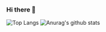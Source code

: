 ### Hi there 👋

<!--
**HarunKilic/HarunKilic** is a ✨ _special_ ✨ repository because its `README.md` (this file) appears on your GitHub profile.

Here are some ideas to get you started:

- 🔭 I’m currently working on ...
- 🌱 I’m currently learning ...
- 👯 I’m looking to collaborate on ...
- 🤔 I’m looking for help with ...
- 💬 Ask me about ...
- 📫 How to reach me: ...
- 😄 Pronouns: ...
- ⚡ Fun fact: ...
-->
![Top Langs](https://github-readme-stats.vercel.app/api/top-langs/?username=HarunKilic&theme=dracula)
![Anurag's github stats](https://github-readme-stats.vercel.app/api?username=HarunKilic&&count_private=true&show_icons=true&theme=dracula)
